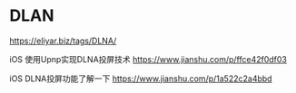 # DLAN
https://eliyar.biz/tags/DLNA/


iOS 使用Upnp实现DLNA投屏技术
https://www.jianshu.com/p/ffce42f0df03

iOS DLNA投屏功能了解一下
https://www.jianshu.com/p/1a522c2a4bbd